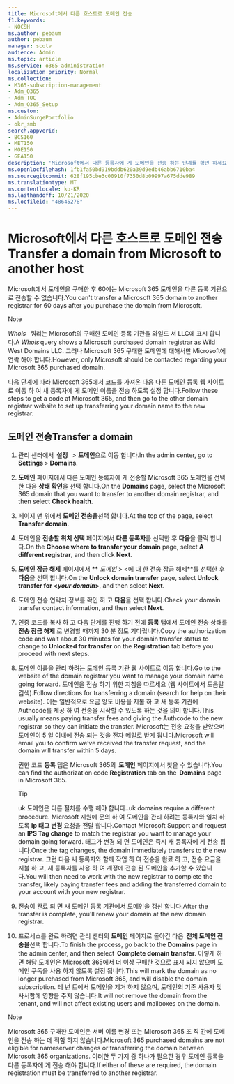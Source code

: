 ```yaml
---
title: Microsoft에서 다른 호스트로 도메인 전송
f1.keywords:
- NOCSH
ms.author: pebaum
author: pebaum
manager: scotv
audience: Admin
ms.topic: article
ms.service: o365-administration
localization_priority: Normal
ms.collection:
- M365-subscription-management
- Adm_O365
- Adm_TOC
- Adm_O365_Setup
ms.custom:
- AdminSurgePortfolio
- okr_smb
search.appverid:
- BCS160
- MET150
- MOE150
- GEA150
description: 'Microsoft에서 다른 등록자에 게 도메인을 전송 하는 단계를 확인 하세요. '
ms.openlocfilehash: 1fb1fa50bd919bddb620a39d9edb46abb6710ba4
ms.sourcegitcommit: 628f195cbe3c00910f7350d8b09997a675dde989
ms.translationtype: MT
ms.contentlocale: ko-KR
ms.lasthandoff: 10/21/2020
ms.locfileid: "48645278"
---
```

# <a name="transfer-a-domain-from-microsoft-to-another-host"></a><span data-ttu-id="f4a88-103">Microsoft에서 다른 호스트로 도메인 전송</span><span class="sxs-lookup"><span data-stu-id="f4a88-103">Transfer a domain from Microsoft to another host</span></span>

<span data-ttu-id="f4a88-104">Microsoft에서 도메인을 구매한 후 60에는 Microsoft 365 도메인을 다른 등록 기관으로 전송할 수 없습니다.</span><span class="sxs-lookup"><span data-stu-id="f4a88-104">You can't transfer a Microsoft 365 domain to another registrar for 60 days after you purchase the domain from Microsoft.</span></span>

> [!NOTE]
> <span data-ttu-id="f4a88-105">_Whois_   쿼리는 Microsoft의 구매한 도메인 등록 기관을 와일드 서 LLC에 표시 합니다.</span><span class="sxs-lookup"><span data-stu-id="f4a88-105">A _Whois_ query shows a Microsoft purchased domain registrar as Wild West Domains LLC.</span></span> <span data-ttu-id="f4a88-106">그러나 Microsoft 365 구매한 도메인에 대해서만 Microsoft에 연락 해야 합니다.</span><span class="sxs-lookup"><span data-stu-id="f4a88-106">However, only Microsoft should be contacted regarding your Microsoft 365 purchased domain.</span></span>

<span data-ttu-id="f4a88-107">다음 단계에 따라 Microsoft 365에서 코드를 가져온 다음 다른 도메인 등록 웹 사이트로 이동 하 여 새 등록자에 게 도메인 이름을 전송 하도록 설정 합니다.</span><span class="sxs-lookup"><span data-stu-id="f4a88-107">Follow these steps to get a code at Microsoft 365, and then go to the other domain registrar website to set up transferring your domain name to the new registrar.</span></span>

## <a name="transfer-a-domain"></a><span data-ttu-id="f4a88-108">도메인 전송</span><span class="sxs-lookup"><span data-stu-id="f4a88-108">Transfer a domain</span></span>

1. <span data-ttu-id="f4a88-109">관리 센터에서  **설정**   >  **도메인**으로 이동 합니다.</span><span class="sxs-lookup"><span data-stu-id="f4a88-109">In the admin center, go to  **Settings** > **Domains**.</span></span>

2. <span data-ttu-id="f4a88-110">**도메인** 페이지에서 다른 도메인 등록자에 게 전송할 Microsoft 365 도메인을 선택한 다음 **상태 확인**을 선택 합니다.</span><span class="sxs-lookup"><span data-stu-id="f4a88-110">On the **Domains** page, select the Microsoft 365 domain that you want to transfer to another domain registrar, and then select **Check health**.</span></span>

3. <span data-ttu-id="f4a88-111">페이지 맨 위에서 **도메인 전송을**선택 합니다.</span><span class="sxs-lookup"><span data-stu-id="f4a88-111">At the top of the page, select **Transfer domain**.</span></span>

4. <span data-ttu-id="f4a88-112">도메인을 **전송할 위치 선택** 페이지에서 **다른 등록자**를 선택한 후 **다음**을 클릭 합니다.</span><span class="sxs-lookup"><span data-stu-id="f4a88-112">On the **Choose where to transfer your domain** page, select **A different registrar**, and then click **Next**.</span></span>

5. <span data-ttu-id="f4a88-113">**도메인 잠금 해제** 페이지에서 \*\* _도메인_ > <에 대 한 전송 잠금 해제\*\*를 선택한 후 **다음**을 선택 합니다.</span><span class="sxs-lookup"><span data-stu-id="f4a88-113">On the **Unlock domain transfer** page, select **Unlock transfer for <_your domain_>**, and then select **Next**.</span></span>

6. <span data-ttu-id="f4a88-114">도메인 전송 연락처 정보를 확인 하 고 **다음**을 선택 합니다.</span><span class="sxs-lookup"><span data-stu-id="f4a88-114">Check your domain transfer contact information, and then select **Next**.</span></span>

7. <span data-ttu-id="f4a88-115">인증 코드를 복사 하 고 다음 단계를 진행 하기 전에 **등록** 탭에서 도메인 전송 상태를 **전송 잠금 해제** 로 변경할 때까지 30 분 정도 기다립니다.</span><span class="sxs-lookup"><span data-stu-id="f4a88-115">Copy the authorization code and wait about 30 minutes for your domain transfer status to change to **Unlocked for transfer** on the **Registration** tab before you proceed with next steps.</span></span>

8. <span data-ttu-id="f4a88-116">도메인 이름을 관리 하려는 도메인 등록 기관 웹 사이트로 이동 합니다.</span><span class="sxs-lookup"><span data-stu-id="f4a88-116">Go to the website of the domain registrar you want to manage your domain name going forward.</span></span> <span data-ttu-id="f4a88-117">도메인을 전송 하기 위한 지침을 따르세요 (웹 사이트에서 도움말 검색).</span><span class="sxs-lookup"><span data-stu-id="f4a88-117">Follow directions for transferring a domain (search for help on their website).</span></span> <span data-ttu-id="f4a88-118">이는 일반적으로 요금 양도 비용을 지불 하 고 새 등록 기관에 Authcode를 제공 하 여 전송을 시작할 수 있도록 하는 것을 의미 합니다.</span><span class="sxs-lookup"><span data-stu-id="f4a88-118">This usually means paying transfer fees and giving the Authcode to the new registrar so they can initiate the transfer.</span></span> <span data-ttu-id="f4a88-119">Microsoft는 전송 요청을 받았으며 도메인이 5 일 이내에 전송 되는 것을 전자 메일로 받게 됩니다.</span><span class="sxs-lookup"><span data-stu-id="f4a88-119">Microsoft will email you to confirm we’ve received the transfer request, and the domain will transfer within 5 days.</span></span>

    <span data-ttu-id="f4a88-120">권한 코드 **등록** 탭은 Microsoft 365의  **도메인** 페이지에서 찾을 수 있습니다.</span><span class="sxs-lookup"><span data-stu-id="f4a88-120">You can find the authorization code **Registration** tab on the  **Domains** page in Microsoft 365.</span></span>
    
    > [!TIP]
    > <span data-ttu-id="f4a88-121">uk 도메인은 다른 절차를 수행 해야 합니다.</span><span class="sxs-lookup"><span data-stu-id="f4a88-121">.uk domains require a different procedure.</span></span> <span data-ttu-id="f4a88-122">Microsoft 지원에 문의 하 여 도메인을 관리 하려는 등록자와 일치 하도록 **Ip 태그 변경** 요청을 전달 합니다.</span><span class="sxs-lookup"><span data-stu-id="f4a88-122">Contact Microsoft Support and request an **IPS Tag change** to match the registrar you want to manage your domain going forward.</span></span> <span data-ttu-id="f4a88-123">태그가 변경 되 면 도메인은 즉시 새 등록자에 게 전송 됩니다.</span><span class="sxs-lookup"><span data-stu-id="f4a88-123">Once the tag changes, the domain immediately transfers to the new registrar.</span></span> <span data-ttu-id="f4a88-124">그런 다음 새 등록자와 함께 작업 하 여 전송을 완료 하 고, 전송 요금을 지불 하 고, 새 등록자를 사용 하 여 계정에 전송 된 도메인을 추가할 수 있습니다.</span><span class="sxs-lookup"><span data-stu-id="f4a88-124">You will then need to work with the new registrar to complete the transfer, likely paying transfer fees and adding the transferred domain to your account with your new registrar.</span></span>

9. <span data-ttu-id="f4a88-125">전송이 완료 되 면 새 도메인 등록 기관에서 도메인을 갱신 합니다.</span><span class="sxs-lookup"><span data-stu-id="f4a88-125">After the transfer is complete, you'll renew your domain at the new domain registrar.</span></span>

10. <span data-ttu-id="f4a88-126">프로세스를 완료 하려면 관리 센터의 **도메인** 페이지로 돌아간 다음  **전체 도메인 전송을**선택 합니다.</span><span class="sxs-lookup"><span data-stu-id="f4a88-126">To finish the process, go back to the **Domains** page in the admin center, and then select  **Complete domain transfer**.</span></span> <span data-ttu-id="f4a88-127">이렇게 하면 해당 도메인은 Microsoft 365에서 더 이상 구매한 것으로 표시 되지 않으며 도메인 구독을 사용 하지 않도록 설정 됩니다.</span><span class="sxs-lookup"><span data-stu-id="f4a88-127">This will mark the domain as no longer purchased from Microsoft 365, and will disable the domain subscription.</span></span> <span data-ttu-id="f4a88-128">테 넌 트에서 도메인을 제거 하지 않으며, 도메인의 기존 사용자 및 사서함에 영향을 주지 않습니다.</span><span class="sxs-lookup"><span data-stu-id="f4a88-128">It will not remove the domain from the tenant, and will not affect existing users and mailboxes on the domain.</span></span>

> [!NOTE]
> <span data-ttu-id="f4a88-129">Microsoft 365 구매한 도메인은 서버 이름 변경 또는 Microsoft 365 조 직 간에 도메인을 전송 하는 데 적합 하지 않습니다.</span><span class="sxs-lookup"><span data-stu-id="f4a88-129">Microsoft 365 purchased domains are not eligible for nameserver changes or transferring the domain between Microsoft 365 organizations.</span></span> <span data-ttu-id="f4a88-130">이러한 두 가지 중 하나가 필요한 경우 도메인 등록을 다른 등록자에 게 전송 해야 합니다.</span><span class="sxs-lookup"><span data-stu-id="f4a88-130">If either of these are required, the domain registration must be transferred to another registrar.</span></span>
